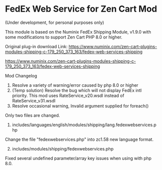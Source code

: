 # FedEx Web Service for Zen Cart Mod

(Under development, for personal purposes only)

This module is based on the Numinix FedEx Shipping Module, v1.9.0 with some modifications to support Zen Cart PHP 8.0 or higher. 

Original plug-in download Link: https://www.numinix.com/zen-cart-plugins-modules-shipping-c-179_250_373_163/fedex-web-services-shipping

https://www.numinix.com/zen-cart-plugins-modules-shipping-c-179_250_373_163/fedex-web-services-shipping

Mod Changelog
1) Resolve a variety of warning/error caused by php 8.0 or higher 
2) (Temp solution) Resolve the bug which will not display FedEx intl priority. This mod uses RateService_v20.wsdl instead of RateService_v31.wsdl
3) Resolve occasional warning, Invalid argument supplied for foreach()

Only two files are changed.

1. includes/languages/english/modules/shipping/lang.fedexwebservices.php

Change the file "fedexwebservices.php" into zc1.58 new language format.

2. includes/modules/shipping/fedexwebservices.php

Fixed several undefined parameter/array key issues when using with php 8.0.
